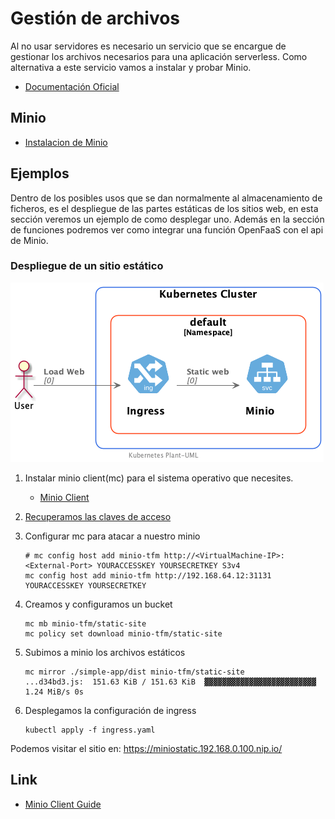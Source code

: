 # Gestión de archivos

Al no usar servidores es necesario un servicio que se encargue de gestionar los archivos necesarios para una aplicación serverless. Como alternativa a este servicio vamos a instalar y probar Minio. 
- [Documentación Oficial](https://min.io/)

## Minio
- [Instalacion de Minio](install-minio.md)

## Ejemplos 
Dentro de los posibles usos que se dan normalmente al almacenamiento de ficheros, es el despliegue de las partes estáticas de los sitios web, en esta sección veremos un ejemplo de como desplegar uno. Además en la sección de funciones podremos ver como integrar una función OpenFaaS con el api de Minio.

### Despliegue de un sitio estático
![Static website](../out/GestionArchivos/simple-app/simple-app.png)

1. Instalar minio client(mc) para el sistema operativo que necesites.
     - [Minio Client](https://github.com/minio/mc)

1. [Recuperamos las claves de acceso](install-minio.md#recuperando-las-keys-de-acceso)

1. Configurar mc para atacar a nuestro minio
    ```shell
    # mc config host add minio-tfm http://<VirtualMachine-IP>:<External-Port> YOURACCESSKEY YOURSECRETKEY S3v4
    mc config host add minio-tfm http://192.168.64.12:31131 YOURACCESSKEY YOURSECRETKEY
    ```

 1. Creamos y configuramos un bucket
    ```shell
    mc mb minio-tfm/static-site
    mc policy set download minio-tfm/static-site
    ```
 1. Subimos a minio los archivos estáticos
    ```shell
    mc mirror ./simple-app/dist minio-tfm/static-site
    ...d34bd3.js:  151.63 KiB / 151.63 KiB  ▓▓▓▓▓▓▓▓▓▓▓▓▓▓▓▓▓▓▓▓▓▓▓▓▓  1.24 MiB/s 0s
    ```

3. Desplegamos la configuración de ingress
    ```shell
    kubectl apply -f ingress.yaml
    ```

Podemos visitar el sitio en:
<https://miniostatic.192.168.0.100.nip.io/>


## Link
- [Minio Client Guide](https://github.com/minio/mc/blob/master/docs/minio-client-complete-guide.md)